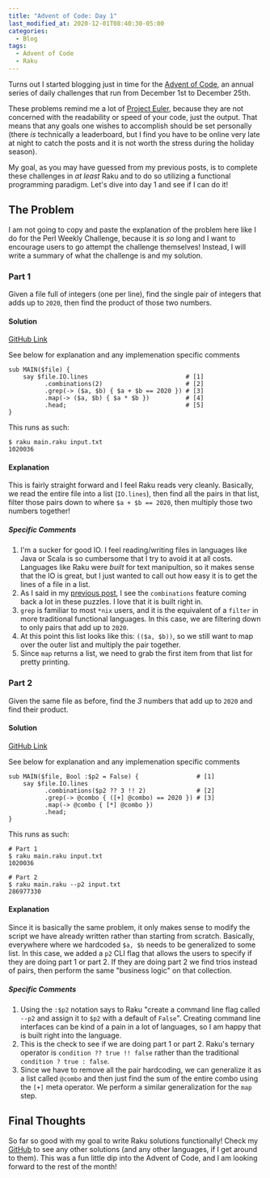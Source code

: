 ```yaml
---
title: "Advent of Code: Day 1"
last_modified_at: 2020-12-01T08:40:30-05:00
categories:
  - Blog
tags:
  - Advent of Code
  - Raku
---
```


Turns out I started blogging just in time for the [Advent of Code](https://adventofcode.com/), an annual series of daily challenges that run from December 1st to December 25th.

These problems remind me a lot of [Project Euler](https://projecteuler.net/), because they are not concerned with the readability or speed of your code, just the output. That means that any goals one wishes to accomplish should be set personally (there _is_ technically a leaderboard, but I find you have to be online very late at night to catch the posts and it is not worth the stress during the holiday season).

My goal, as you may have guessed from my previous posts, is to complete these challenges in _at least_ Raku and to do so utilizing a functional programming paradigm. Let's dive into day 1 and see if I can do it!

## The Problem

I am not going to copy and paste the explanation of the problem here like I do for the Perl Weekly Challenge, because it is _so_ long and I want to encourage users to go attempt the challenge themselves! Instead, I will write a summary of what the challenge is and my solution.

### Part 1

Given a file full of integers (one per line), find the single pair of integers that adds up to `2020`, then find the product of those two numbers.

#### Solution

[GitHub Link](https://github.com/aaronreidsmith/advent-of-code/blob/main/2020/01/raku/main.raku)

See below for explanation and any implemenation specific comments

```
sub MAIN($file) {
    say $file.IO.lines                           # [1]
          .combinations(2)                       # [2]
          .grep(-> ($a, $b) { $a + $b == 2020 }) # [3]
          .map(-> ($a, $b) { $a * $b })          # [4]
          .head;                                 # [5]
}
```

This runs as such:

```
$ raku main.raku input.txt
1020036
```

#### Explanation

This is fairly straight forward and I feel Raku reads very cleanly. Basically, we read the entire file into a list (`IO.lines`), then find all the pairs in that list, filter those pairs down to where `$a + $b == 2020`, then multiply those two numbers together!

##### Specific Comments

1. I'm a sucker for good IO. I feel reading/writing files in languages like Java or Scala is so cumbersome that I try to avoid it at all costs. Languages like Raku were _built_ for text manipultion, so it makes sense that the IO is great, but I just wanted to call out how easy it is to get the lines of a file in a list.
2. As I said in my [previous post](https://aaronreidsmith.github.io/blog/perl-weekly-challenge-089/#specific-comments), I see the `combinations` feature coming back a lot in these puzzles. I love that it is built right in.
3. `grep` is familiar to most `*nix` users, and it is the equivalent of a `filter` in more traditional functional languages. In this case, we are filtering down to only pairs that add up to `2020`.
4. At this point this list looks like this: `(($a, $b))`, so we still want to map over the outer list and multiply the pair together.
5. Since `map` returns a list, we need to grab the first item from that list for pretty printing.

### Part 2

Given the same file as before, find the _3_ numbers that add up to `2020` and find their product.

#### Solution

[GitHub Link](https://github.com/aaronreidsmith/advent-of-code/blob/main/2020/01/raku/main.raku)

See below for explanation and any implemenation specific comments

```
sub MAIN($file, Bool :$p2 = False) {                # [1]
    say $file.IO.lines
          .combinations($p2 ?? 3 !! 2)              # [2]
          .grep(-> @combo { ([+] @combo) == 2020 }) # [3]
          .map(-> @combo { [*] @combo })
          .head;
}
```

This runs as such:

```
# Part 1
$ raku main.raku input.txt
1020036

# Part 2
$ raku main.raku --p2 input.txt
286977330
```

#### Explanation

Since it is basically the same problem, it only makes sense to modify the script we have already written rather than starting from scratch. Basically, everywhere where we hardcoded `$a, $b` needs to be generalized to some list. In this case, we added a `p2` CLI flag that allows the users to specify if they are doing part 1 or part 2. If they are doing part 2 we find trios instead of pairs, then perform the same "business logic" on that collection.

##### Specific Comments

1. Using the `:$p2` notation says to Raku "create a command line flag called `--p2` and assign it to `$p2` with a default of `False`". Creating command line interfaces can be kind of a pain in a lot of languages, so I am happy that is built right into the language. 
2. This is the check to see if we are doing part 1 or part 2. Raku's ternary operator is `condition ?? true !! false` rather than the traditional `condition ? true : false`.
3. Since we have to remove all the pair hardcoding, we can generalize it as a list called `@combo` and then just find the sum of the entire combo using the `[+]` meta operator. We perform a similar generalization for the `map` step.


## Final Thoughts

So far so good with my goal to write Raku solutions functionally! Check my [GitHub](https://github.com/aaronreidsmith/advent-of-code) to see any other solutions (and any other languages, if I get around to them). This was a fun little dip into the Advent of Code, and I am looking forward to the rest of the month!